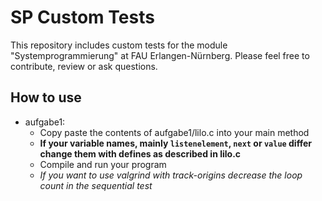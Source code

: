 # SP Custom Tests
This repository includes custom tests for the module "Systemprogrammierung" at FAU Erlangen-Nürnberg. 
Please feel free to contribute, review or ask questions.

## How to use

* aufgabe1:
  * Copy paste the contents of aufgabe1/lilo.c into your main method
  * **If your variable names, mainly `listenelement`, `next` or `value` differ change them with defines as described in lilo.c**
  * Compile and run your program
  * *If you want to use valgrind with track-origins decrease the loop count in the sequential test*
